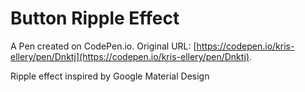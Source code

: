 # Button Ripple Effect

A Pen created on CodePen.io. Original URL: [https://codepen.io/kris-ellery/pen/Dnktj](https://codepen.io/kris-ellery/pen/Dnktj).

Ripple effect inspired by Google Material Design